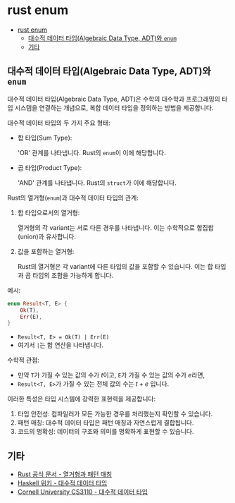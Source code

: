 # rust enum

- [rust enum](#rust-enum)
    - [대수적 데이터 타입(Algebraic Data Type, ADT)와 `enum`](#대수적-데이터-타입algebraic-data-type-adt와-enum)
    - [기타](#기타)

## 대수적 데이터 타입(Algebraic Data Type, ADT)와 `enum`

대수적 데이터 타입(Algebraic Data Type, ADT)은 수학의 대수학과 프로그래밍의 타입 시스템을 연결하는 개념으로,
복합 데이터 타입을 정의하는 방법을 제공합니다.

대수적 데이터 타입의 두 가지 주요 형태:
- 합 타입(Sum Type):

    'OR' 관계를 나타냅니다.
    Rust의 `enum`이 이에 해당합니다.

- 곱 타입(Product Type):

    'AND' 관계를 나타냅니다.
    Rust의 `struct`가 이에 해당합니다.

Rust의 열거형(`enum`)과 대수적 데이터 타입의 관계:

1. 합 타입으로서의 열거형:

    열거형의 각 variant는 서로 다른 경우를 나타냅니다.
    이는 수학적으로 합집합(union)과 유사합니다.

2. 값을 포함하는 열거형:

    Rust의 열거형은 각 variant에 다른 타입의 값을 포함할 수 있습니다.
    이는 합 타입과 곱 타입의 조합을 가능하게 합니다.

예시:

```rust
enum Result<T, E> {
    Ok(T),
    Err(E),
}
```

- `Result<T, E> = Ok(T) | Err(E)`
- 여기서 `|`는 합 연산을 나타냅니다.

수학적 관점:
- 만약 `T`가 가질 수 있는 값의 수가 $t$이고, `E`가 가질 수 있는 값의 수가 $e$라면,
- `Result<T, E>`가 가질 수 있는 전체 값의 수는 $t + e$ 입니다.

이러한 특성은 타입 시스템에 강력한 표현력을 제공합니다:
1. 타입 안전성: 컴파일러가 모든 가능한 경우를 처리했는지 확인할 수 있습니다.
2. 패턴 매칭: 대수적 데이터 타입은 패턴 매칭과 자연스럽게 결합됩니다.
3. 코드의 명확성: 데이터의 구조와 의미를 명확하게 표현할 수 있습니다.

## 기타

- [Rust 공식 문서 - 열거형과 패턴 매칭](https://doc.rust-lang.org/book/ch06-00-enums.html)
- [Haskell 위키 - 대수적 데이터 타입](https://wiki.haskell.org/Algebraic_data_type)
- [Cornell University CS3110 - 대수적 데이터 타입](https://www.cs.cornell.edu/courses/cs3110/2019sp/textbook/data/algebraic_data_types.html)
